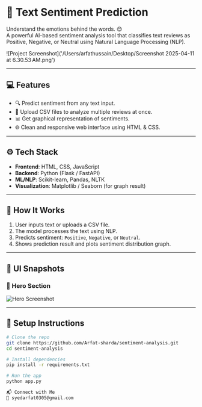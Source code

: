 # 🧠 Text Sentiment Prediction

Understand the emotions behind the words. 😊  
A powerful AI-based sentiment analysis tool that classifies text reviews as Positive, Negative, or Neutral using Natural Language Processing (NLP).

![Project Screenshot]('/Users/arfathussain/Desktop/Screenshot 2025-04-11 at 6.30.53 AM.png')

---

## 💻 Features

- 🔍 Predict sentiment from any text input.
- 📁 Upload CSV files to analyze multiple reviews at once.
- 📊 Get graphical representation of sentiments.
- 🌐 Clean and responsive web interface using HTML & CSS.

---

## ⚙️ Tech Stack

- **Frontend**: HTML, CSS, JavaScript
- **Backend**: Python (Flask / FastAPI)
- **ML/NLP**: Scikit-learn, Pandas, NLTK
- **Visualization**: Matplotlib / Seaborn (for graph result)

---

## 🧪 How It Works

1. User inputs text or uploads a CSV file.
2. The model processes the text using NLP.
3. Predicts sentiment: `Positive`, `Negative`, or `Neutral`.
4. Shows prediction result and plots sentiment distribution graph.

---

## 📸 UI Snapshots

### 🔹 Hero Section
![Hero Screenshot](./Screenshot%202025-04-11%20at%206.30.55%20AM.png)

---

## 🚀 Setup Instructions

```bash
# Clone the repo
git clone https://github.com/Arfat-sharda/sentiment-analysis.git
cd sentiment-analysis

# Install dependencies
pip install -r requirements.txt

# Run the app
python app.py

📬 Connect with Me
📧 syedarfat0305@gmail.com


